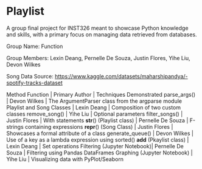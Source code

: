 # Playlist
A group final project for INST326 meant to showcase Python knowledge and skills, with a primary focus on managing data retrieved from databases.

Group Name: Function

Group Members: Lexin Deang, Pernelle De Souza, Justin Flores, Yihe Liu, Devon Wilkes

Song Data Source: https://www.kaggle.com/datasets/maharshipandya/-spotify-tracks-dataset

Method Function | Primary Author | Techniques Demonstrated
parse_args() | Devon Wilkes | The ArgumentParser class from the argparse module
Playlist and Song Classes | Lexin Deang | Composition of two custom classes
remove_song() | Yihe Liu | Optional parameters
filter_songs() | Justin Flores | With statements
__str__() (Playlist class) | Pernelle De Souza | F-strings containing expressions
__repr__() (Song Class) | Justin Flores | Showcases a formal attribute of a class
generate_queue() | Devon Wilkes | Use of a key as a lambda expression using sorted()
__add__ (Pkaylist class) | Lexin Deang | Set operations
Filtering (Jupyter Notebook)| Pernelle De Souza | Filtering using Pandas DataFrames
Graphing (Jupyter Notebook) | Yihe Liu | Visualizing data with PyPlot/Seaborn

